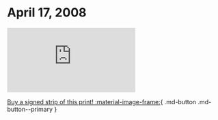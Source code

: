 # April 17, 2008

![](https://www.achewood.com/comic.php?date=04172008)

[Buy a signed strip of this print! :material-image-frame:](https://achewood-holiday-pop-up.myshopify.com/products/strip#04172008){ .md-button .md-button--primary }

